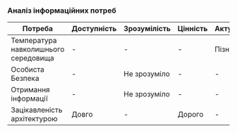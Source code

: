### Аналіз інформаційних потреб
| Потреба                              | Доступність | Зрозумілість | Цінність    | Актуальність |
| -----------                          | ----------- | -----------  | ----------- | -----------  |
| Температура навколишнього середовища | -           | -            | -           | Пізно        |
| Особиста Безпека                     | -           | Не зрозуміло | -           | -            |
| Отримання інформації                 | -           | Не зрозуміло | -           | -            |
| Зацікавленість архітектурою          | Довго       | -            | Дорого      | -            |
